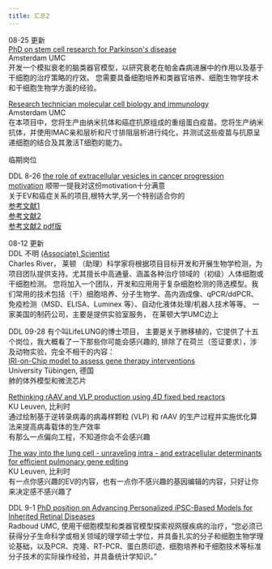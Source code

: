 ```yaml
---
title: 汇总2
---
```

08-25 更新  
[PhD on stem cell research for Parkinson's disease
](https://werkenbij.amsterdamumc.org/en/vacatures/research/phd-on-stem-cell-research-for-parkinsons-disease)  
Amsterdam UMC  
开发一个模拟衰老的脑类器官模型，以研究衰老在帕金森病进展中的作用以及基于干细胞的治疗策略的疗效。  您需要具备细胞培养和类器官培养、细胞生物学技术和干细胞生物学方面的经验。

[Research technician molecular cell biology and immunology
](https://werkenbij.amsterdamumc.org/en/vacatures/research/research-technician-molecular-cell-biology-and-immunology)  
Amsterdam UMC  
在本项目中，您将生产由纳米抗体和癌症抗原组成的重组蛋白疫苗。您将生产纳米抗体，并使用IMAC亲和层析和尺寸排阻层析进行纯化，并测试这些疫苗与抗原呈递细胞的结合及其激活T细胞的能力。



临期岗位   

DDL 8-26  [the role of extracellular vesicles in cancer progression](https://www.ugent.be/en/work/scientific/doctoral-fellow-45)  
   [motivation](https://1drv.ms/w/c/d16259da8bfde4d1/Ea5Ct2YtA69EnPtsXw1JpiUBXBxptnxSWQYHfBdj78ZvHw?e=9YhsKh)  顺带一提我对这份motivation十分满意  
   关于EV和癌症关系的项目,根特大学,另一个特别适合你的  
   [参考文献1](https://www.cell.com/cell/fulltext/S0092-8674(23)00263-5)  
   [参考文献2](https://www.nature.com/articles/s41596-020-00446-5)  
   [参考文献2 pdf版](https://1drv.ms/b/c/d16259da8bfde4d1/ETfUGiqhwnZDvsKa60GsZgoBBKJKQF0LiQAyoKGMiBiJig?e=ZThjBd)  
   
08-12 更新  
DDL 不明 [(Associate) Scientist](https://jobs.criver.com/job/22289362/-associate-scientist-leiden-nl/?jobPipeline=sourcingindeed)  
Charles River， 莱顿  （助理）科学家将根据项目目标开发和开展生物学检测，为项目团队提供支持。尤其擅长中高通量、涵盖各种治疗领域的（初级）人体细胞或干细胞检测。
您将加入一个团队，开发和应用用于复杂细胞检测的筛选模型。我们常用的技术包括（干）细胞培养、分子生物学、高内涵成像、qPCR/ddPCR、免疫检测（MSD、ELISA、Luminex 等）、自动化液体处理/机器人技术等等。 
一家美国的制药公司，主要是提供实验室服务， 在莱顿大学UMC边上  

DDL 09-28 有个叫LifeLUNG的博士项目， 主要是关于肺移植的，它提供了十五个岗位，我大概看了一下那些你可能会感兴趣的, 排除了在荷兰（签证要求），涉及动物实验，完全不相干的内容：  
[IRI-on-Chip model to assess gene therapy interventions](https://www.lifelung.eu/dc4-project-description)  
University Tübingen, 德国  
肺的体外模型和微流芯片  

[Rethinking rAAV and VLP production using 4D fixed bed reactors ](https://www.lifelung.eu/dc8-project-description)  
KU Leuven, 比利时  
通过绘制基于逆转录病毒的病毒样颗粒 (VLP) 和 rAAV 的生产过程并实施优化算法来提高病毒载体的生产效率  
有那么一点偏向工程，不知道你会不会感兴趣  

[The way into the lung cell - unraveling intra - and extracellular determinants for efficient pulmonary gene editing ](https://www.lifelung.eu/dc11-project-description)  
KU Leuven, 比利时  
有一点你感兴趣的EV的内容，也有一点你不感兴趣的基因编辑的内容，只好让你来决定感不感兴趣了  



DDL 9-1 [PhD position on Advancing Personalized iPSC-Based Models for Inherited Retinal Diseases](https://www.radboudumc.nl/en/vacancies/157941-phd-position-on-advancing-personalized-ipsc-based-models-for-inherited-retinal-diseases)  
Radboud UMC, 使用干细胞模型和类器官模型探索视网膜疾病的治疗，“您必须已获得分子生命科学或相关领域的理学硕士学位，并具备扎实的分子和细胞生物学理论基础，以及PCR、克隆、RT-PCR、蛋白质印迹、细胞培养和干细胞技术等标准分子技术的实际操作经验，并具备统计学知识。”
